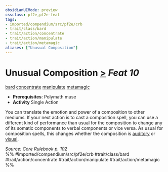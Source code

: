 ```yaml
---
obsidianUIMode: preview
cssclass: pf2e,pf2e-feat
tags:
- imported/compendium/src/pf2e/crb
- trait/class/bard
- trait/action/concentrate
- trait/action/manipulate
- trait/action/metamagic
aliases: ["Unusual Composition"]
---
```

# Unusual Composition  [>](chapter-9-playing-the-game.md#Actions "Single Action") *Feat 10*  
[bard](rules/traits/bard.md)  [concentrate](concentrate.md)  [manipulate](manipulate.md)  [metamagic](metamagic.md)  

- **Prerequisites**: Polymath muse
- **Activity** Single Action

You can translate the emotion and power of a composition to other mediums. If your next action is to cast a composition spell, you can use a different kind of performance than usual for the composition to change any of its somatic components to verbal components or vice versa. As usual for composition spells, this changes whether the composition is [auditory](auditory.md) or [visual](visual.md).

*Source: Core Rulebook p. 102*  
%% #imported/compendium/src/pf2e/crb #trait/class/bard #trait/action/concentrate #trait/action/manipulate #trait/action/metamagic %%